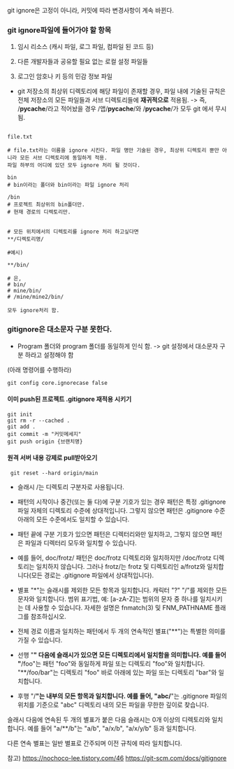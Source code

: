 git ignore은 고정이 아니라, 커밋에 따라 변경사항이 계속 바뀐다.


### git ignore파일에 들어가야 할 항목

1. 임시 리소스 
(캐시 파일, 로그 파일, 컴파일 된 코드 등)

2. 다른 개발자들과 공유할 필요 없는 로컬 설정 파일들 

3. 로그인 암호나 키 등의 민감 정보 파일 

- git 저장소의 최상위 디렉토리에 해당 파일이 존재할 경우, 파일 내에 기술된 규칙은 전체 저장소의 모든 파일들과 서브 디렉토리들에 **재귀적으로** 적용됨. 
-> 즉, /__pycache__/라고 적어놨을 경우 /앱/__pycache__/와 /__pycache__/가 모두 git 에서 무시됨.

```.gitignore

file.txt

# file.txt라는 이름을 ignore 시킨다. 파일 명만 기술된 경우, 최상위 디렉토리 뿐만 아니라 모든 서브 디렉토리에 동일하게 적용.
파일 하부의 어디에 있던 모두 ignore 처리 될 것이다.

bin
# bin이라는 폴더와 bin이라는 파일 ignore 처리

/bin
# 프로젝트 최상위의 bin폴더만.
# 현재 경로의 디렉토리만.


# 모든 위치에서의 디렉토리를 ignore 처리 하고싶다면
**/디렉토리명/

#예시)

**/bin/

# 은,
# bin/
# mine/bin/
# /mine/mine2/bin/

모두 ignore처리 함.

```

### gitignore은 대소문자 구분 못한다. 
- Program 폴더와 program 폴더를 동일하게 인식 함.
-> git 설정에서 대소문자 구분 하라고 설정해야 함 

(아래 명령어를 수행하라)
```
git config core.ignorecase false
```

#### 이미 push된 프로젝트 .gitignore 재적용 시키기 

```
git init
git rm -r --cached .
git add . 
git commit -m "커밋메세지"
git push origin {브랜치명}
```

#### 원격 서버 내용 강제로 pull받아오기 

```
 git reset --hard origin/main
```

- 슬래시 /는 디렉토리 구분자로 사용됩니다. 

- 패턴의 시작이나 중간(또는 둘 다)에 구분 기호가 있는 경우 패턴은 특정 .gitignore 파일 자체의 디렉토리 수준에 상대적입니다. 그렇지 않으면 패턴은 .gitignore 수준 아래의 모든 수준에서도 일치할 수 있습니다.

- 패턴 끝에 구분 기호가 있으면 패턴은 디렉터리와만 일치하고, 그렇지 않으면 패턴은 파일과 디렉터리 모두와 일치할 수 있습니다.

- 예를 들어, doc/frotz/ 패턴은 doc/frotz 디렉토리와 일치하지만 /doc/frotz 디렉토리는 일치하지 않습니다. 그러나 frotz/는 frotz 및 디렉토리인 a/frotz와 일치합니다(모든 경로는 .gitignore 파일에서 상대적입니다).

- 별표 "*"는 슬래시를 제외한 모든 항목과 일치합니다. 캐릭터 "?" "/"를 제외한 모든 문자와 일치합니다. 범위 표기법, 예: [a-zA-Z]는 범위의 문자 중 하나를 일치시키는 데 사용할 수 있습니다. 자세한 설명은 fnmatch(3) 및 FNM_PATHNAME 플래그를 참조하십시오.

- 전체 경로 이름과 일치하는 패턴에서 두 개의 연속적인 별표("**")는 특별한 의미를 가질 수 있습니다.

- 선행 "**" 다음에 슬래시가 있으면 모든 디렉토리에서 일치함을 의미합니다. 예를 들어 "**/foo"는 패턴 "foo"와 동일하게 파일 또는 디렉토리 "foo"와 일치합니다. "**/foo/bar"는 디렉토리 "foo" 바로 아래에 있는 파일 또는 디렉토리 "bar"와 일치합니다.

- 후행 "/**"는 내부의 모든 항목과 일치합니다. 예를 들어, "abc/**"는 .gitignore 파일의 위치를 ​​기준으로 "abc" 디렉토리 내의 모든 파일을 무한한 깊이로 찾습니다.

슬래시 다음에 연속된 두 개의 별표가 붙은 다음 슬래시는 0개 이상의 디렉토리와 일치합니다. 예를 들어 "a/**/b"는 "a/b", "a/x/b", "a/x/y/b" 등과 일치합니다.

다른 연속 별표는 일반 별표로 간주되며 이전 규칙에 따라 일치합니다.

참고) https://nochoco-lee.tistory.com/46
https://git-scm.com/docs/gitignore
